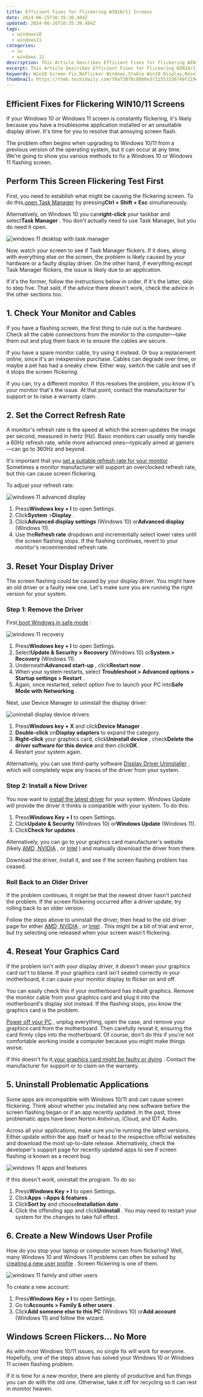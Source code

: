 ```yaml
---
title: Efficient Fixes for Flickering WIN10/11 Screens
date: 2024-06-25T16:35:30.484Z
updated: 2024-06-26T16:35:30.484Z
tags:
  - windows10
  - windows11
categories:
  - os
  - windows 11
description: This Article Describes Efficient Fixes for Flickering WIN10/11 Screens
excerpt: This Article Describes Efficient Fixes for Flickering WIN10/11 Screens
keywords: Win10 Screen Fix,NoFlicker Windows,Stable Win10 Display,Resolve Flicker Win,WIN11/Win10 Screensfix,Tackle WinScreen Flicker,Optimize Windows Flicker
thumbnail: https://thmb.techidaily.com/78af3078c80b8e3712553330740f219cdae8af451a75522402de746ab069fea1.jpg
---
```


## Efficient Fixes for Flickering WIN10/11 Screens

 If your Windows 10 or Windows 11 screen is constantly flickering, it's likely because you have a troublesome application installed or an unsuitable display driver. It's time for you to resolve that annoying screen flash.

 The problem often begins when upgrading to Windows 10/11 from a previous version of the operating system, but it can occur at any time. We're going to show you various methods to fix a Windows 10 or Windows 11 flashing screen.

## Perform This Screen Flickering Test First

 First, you need to establish what might be causing the flickering screen. To do this,[open Task Manager](https://www.makeuseof.com/how-to-access-task-manager-on-windows-11/) by pressing**Ctrl + Shift + Esc** simultaneously.

 Alternatively, on Windows 10 you can**right-click** your taskbar and select**Task Manager** . You don't actually need to use Task Manager, but you do need it open.

![windows 11 desktop with task manager](https://static1.makeuseofimages.com/wordpress/wp-content/uploads/2022/04/windows-11-desktop-with-task-manager.jpg)

 Now, watch your screen to see if Task Manager flickers. If it does, along with everything else on the screen, the problem is likely caused by your hardware or a faulty display driver. On the other hand, if everything except Task Manager flickers, the issue is likely due to an application.

 If it's the former, follow the instructions below in order. If it's the latter, skip to step five. That said, if the advice there doesn't work, check the advice in the other sections too.

## 1\. Check Your Monitor and Cables

 If you have a flashing screen, the first thing to rule out is the hardware. Check all the cable connections from the monitor to the computer—take them out and plug them back in to ensure the cables are secure.

 If you have a spare monitor cable, try using it instead. Or buy a replacement online, since it's an inexpensive purchase. Cables can degrade over time, or maybe a pet has had a sneaky chew. Either way, switch the cable and see if it stops the screen flickering.

 If you can, try a different monitor. If this resolves the problem, you know it's your monitor that's the issue. At that point, contact the manufacturer for support or to raise a warranty claim.

## 2\. Set the Correct Refresh Rate

 A monitor's refresh rate is the speed at which the screen updates the image per second, measured in hertz (Hz). Basic monitors can usually only handle a 60Hz refresh rate, while more advanced ones—typically aimed at gamers—can go to 360Hz and beyond.

 It's important that you [set a suitable refresh rate for your monitor](https://www.makeuseof.com/tag/60hz-vs-144hz/) . Sometimes a monitor manufacturer will support an overclocked refresh rate, but this can cause screen flickering.

To adjust your refresh rate:

![windows 11 advanced display](https://static1.makeuseofimages.com/wordpress/wp-content/uploads/2022/04/windows-11-advanced-display.jpg)

1. Press**Windows key + I** to open Settings.
2. Click**System** \>**Display** .
3. Click**Advanced display settings** (Windows 10) or**Advanced display** (Windows 11).
4. Use the**Refresh rate** dropdown and incrementally select lower rates until the screen flashing stops. If the flashing continues, revert to your monitor's recommended refresh rate.

## 3\. Reset Your Display Driver

 The screen flashing could be caused by your display driver. You might have an old driver or a faulty new one. Let's make sure you are running the right version for your system.

### Step 1: Remove the Driver

 First,[boot Windows in safe mode](https://www.makeuseof.com/windows-11-boot-safe-mode/ "How to Boot Into Windows 10 Safe Mode") :

![windows 11 recovery](https://static1.makeuseofimages.com/wordpress/wp-content/uploads/2022/04/windows-11-recovery.jpg)

1. Press**Windows key + I** to open Settings.
2. Select**Update & Security >** **Recovery** (Windows 10) or**System > Recovery** (Windows 11).
3. Underneath**Advanced start-up** , click**Restart now** .
4. When your system restarts, select **Troubleshoot > Advanced options > Startup settings > Restart** .
5. Again, once restarted, select option five to launch your PC into**Safe Mode with Networking** .

Next, use Device Manager to uninstall the display driver:

![uninstall display device drivers](https://static1.makeuseofimages.com/wordpress/wp-content/uploads/2021/06/uninstall-display-device-drivers.png)

1. Press**Windows key + X** and click**Device Manager** .
2. **Double-click** on**Display adapters** to expand the category.
3. **Right-click** your graphics card, click**Uninstall device** , check**Delete the driver software for this device** and then click**OK** .
4. Restart your system again.

 Alternatively, you can use third-party software [Display Driver Uninstaller](https://www.guru3d.com/files-details/display-driver-uninstaller-download.html) , which will completely wipe any traces of the driver from your system.

### Step 2: Install a New Driver

 You now want to [install the latest driver](https://www.makeuseof.com/tag/find-replace-outdated-windows-drivers/) for your system. Windows Update will provide the driver it thinks is compatible with your system. To do this:

1. Press**Windows Key + I** to open Settings.
2. Click**Update & Security** (Windows 10) or**Windows Update** (Windows 11).
3. Click**Check for updates** .

 Alternatively, you can go to your graphics card manufacturer's website (likely [AMD](https://www.amd.com/en/support) ,[NVIDIA](https://www.nvidia.com/Download/Find.aspx) , or [Intel](https://downloadcenter.intel.com/product/80939/Graphics) ) and manually download the driver from there.

 Download the driver, install it, and see if the screen flashing problem has ceased.

### Roll Back to an Older Driver

 If the problem continues, it might be that the newest driver hasn't patched the problem. If the screen flickering occurred after a driver update, try rolling back to an older version.

 Follow the steps above to uninstall the driver, then head to the old driver page for either [AMD](https://www.amd.com/en/support) ,[NVIDIA](https://www.nvidia.com/Download/Find.aspx) , or [Intel](https://downloadcenter.intel.com/product/80939/Graphics) . This might be a bit of trial and error, but try selecting one released when your screen wasn't flickering.

## 4\. Reseat Your Graphics Card

 If the problem isn't with your display driver, it doesn't mean your graphics card isn't to blame. If your graphics card isn't seated correctly in your motherboard, it can cause your monitor display to flicker on and off.

 You can easily check this if your motherboard has inbuilt graphics. Remove the monitor cable from your graphics card and plug it into the motherboard's display slot instead. If the flashing stops, you know the graphics card is the problem.

[Power off your PC](https://www.makeuseof.com/windows-11-how-to-shut-down/) , unplug everything, open the case, and remove your graphics card from the motherboard. Then carefully reseat it, ensuring the card firmly clips into the motherboard. Of course, don't do this if you're not comfortable working inside a computer because you might make things worse.

 If this doesn't fix it,[your graphics card might be faulty or dying](https://www.makeuseof.com/signs-graphics-card-is-dying/) . Contact the manufacturer for support or to claim on the warranty.

## 5\. Uninstall Problematic Applications

 Some apps are incompatible with Windows 10/11 and can cause screen flickering. Think about whether you installed any new software before the screen flashing began or if an app recently updated. In the past, three problematic apps have been Norton Antivirus, iCloud, and IDT Audio.

 Across all your applications, make sure you're running the latest versions. Either update within the app itself or head to the respective official websites and download the most up-to-date release. Alternatively, check the developer's support page for recently updated apps to see if screen flashing is known as a recent bug.

![windows 11 apps and features](https://static1.makeuseofimages.com/wordpress/wp-content/uploads/2022/04/windows-11-apps-and-features.jpg)

If this doesn't work, uninstall the program. To do so:

1. Press**Windows Key + I** to open Settings.
2. Click**Apps** \>**Apps & features** .
3. Click**Sort by** and choose**Installation date** .
4. Click the offending app and click**Uninstall** . You may need to restart your system for the changes to take full effect.

## 6\. Create a New Windows User Profile

 How do you stop your laptop or computer screen from flickering? Well, many Windows 10 and Windows 11 problems can often be solved by [creating a new user profile](https://www.makeuseof.com/windows-11-create-local-user-account/) . Screen flickering is one of them.

![windows 11 family and other users](https://static1.makeuseofimages.com/wordpress/wp-content/uploads/2022/04/windows-11-family-and-other-users.jpg)

To create a new account:

1. Press**Windows Key + I** to open Settings.
2. Go to**Accounts > Family & other users** .
3. Click**Add someone else to this PC** (Windows 10) or**Add account** (Windows 11) and follow the wizard.

## Windows Screen Flickers... No More

 As with most Windows 10/11 issues, no single fix will work for everyone. Hopefully, one of the steps above has solved your Windows 10 or Windows 11 screen flashing problem.

 If it is time for a new monitor, there are plenty of productive and fun things you can do with the old one. Otherwise, take it off for recycling so it can rest in monitor heaven.


<ins class="adsbygoogle"
     style="display:block"
     data-ad-format="autorelaxed"
     data-ad-client="ca-pub-7571918770474297"
     data-ad-slot="1223367746"></ins>



<ins class="adsbygoogle"
     style="display:block"
     data-ad-client="ca-pub-7571918770474297"
     data-ad-slot="8358498916"
     data-ad-format="auto"
     data-full-width-responsive="true"></ins>


